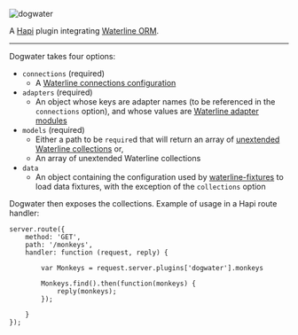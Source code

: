 ![dogwater](http://i.imgur.com/FPjWX9s.png)

A [Hapi](https://github.com/hapijs/hapi) plugin integrating [Waterline ORM](https://github.com/balderdashy/waterline).

---

Dogwater takes four options:
* `connections` (required)
  * A [Waterline connections configuration](http://sailsjs.org/#/documentation/reference/sails.config/sails.config.connections.html)
* `adapters` (required)
  * An object whose keys are adapter names (to be referenced in the `connections` option), and whose values are [Waterline adapter modules](https://github.com/balderdashy/sails-docs/blob/0.9/Database-Support.md)
* `models` (required)
  * Either a path to be `require`d that will return an array of [unextended Waterline collections](https://github.com/balderdashy/waterline-docs/blob/master/models.md#how-do-i-define-a-model) or,
  * An array of unextended Waterline collections
* `data`
  * An object containing the configuration used by [waterline-fixtures](https://github.com/devinivy/waterline-fixtures) to load data fixtures, with the exception of the `collections` option

Dogwater then exposes the collections.  Example of usage in a Hapi route handler:
```
server.route({
    method: 'GET',
    path: '/monkeys',
    handler: function (request, reply) {
    
        var Monkeys = request.server.plugins['dogwater'].monkeys
        
        Monkeys.find().then(function(monkeys) {
            reply(monkeys);
        });
        
    }
});
```
